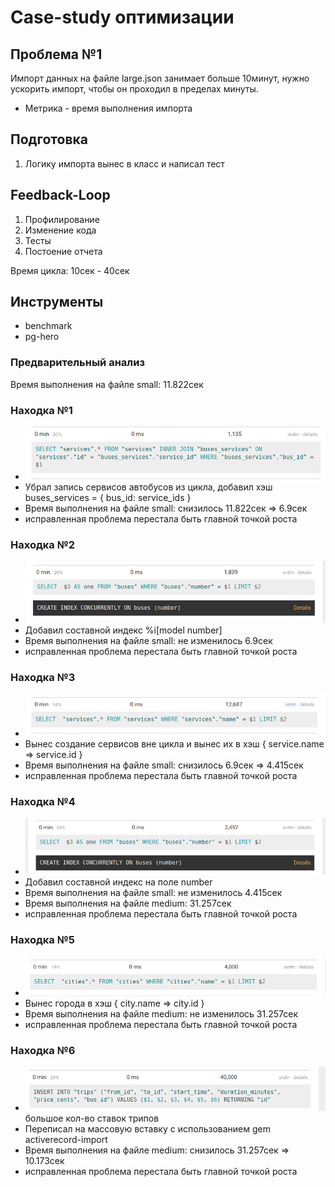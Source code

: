 # Case-study оптимизации



## Проблема №1
Импорт данных на файле large.json занимает больше 10минут, нужно ускорить импорт, чтобы он проходил в пределах минуты.

- Метрика - время выполнения импорта 

## Подготовка
1. Логику импорта вынес в класс и написал тест

## Feedback-Loop
1. Профилирование
2. Изменение кода
3. Тесты
4. Постоение отчета

Время цикла: 10сек - 40сек

## Инструменты
- benchmark
- pg-hero

### Предварительный анализ
Время выполнения  на файле small: 11.822сек

### Находка №1
- ![before](docs/profiling/1.png)
- Убрал запись сервисов автобусов из цикла, добавил хэш buses_services = { bus_id: service_ids }
- Время выполнения на файле small: снизилось 11.822сек => 6.9сек 
- исправленная проблема перестала быть главной точкой роста

### Находка №2
- ![before](docs/profiling/2.png)
- Добавил составной индекс %i[model number]
- Время выполнения на файле small: не изменилось 6.9сек
- исправленная проблема перестала быть главной точкой роста

### Находка №3
- ![before](docs/profiling/3.png)
- Вынес создание сервисов вне цикла и вынес их в хэш { service.name => service.id }
- Время выполнения на файле small: снизилось 6.9сек => 4.415сек
- исправленная проблема перестала быть главной точкой роста

### Находка №4
- ![before](docs/profiling/4.png)
- Добавил составной индекс на поле number
- Время выполнения на файле small: не изменилось 4.415сек
- Время выполнения на файле medium: 31.257сек
- исправленная проблема перестала быть главной точкой роста

### Находка №5
- ![before](docs/profiling/5.png)
- Вынес города в хэш { city.name => city.id }
- Время выполнения на файле medium: не изменилось 31.257сек
- исправленная проблема перестала быть главной точкой роста

### Находка №6
- ![before](docs/profiling/6.png) большое кол-во ставок трипов
- Переписал на массовую вставку с использованием gem activerecord-import
- Время выполнения на файле medium: снизилось 31.257сек => 10.173сек
- исправленная проблема перестала быть главной точкой роста
